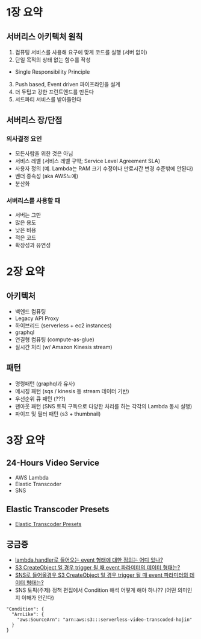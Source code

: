 # 1장 요약
## 서버리스 아키텍처 원칙
1. 컴퓨팅 서비스를 사용해 요구에 맞게 코드를 실행 (서버 없이)
2. 단일 목적의 상태 없는 함수를 작성
  - Single Responsibility Principle
3. Push based, Event driven 파이프라인을 설계
4. 더 두텁고 강한 프런트엔드를 만든다
5. 서드파티 서비스를 받아들인다

## 서버리스 장/단점
### 의사결정 요인
- 모든사람을 위한 것은 아님
- 서비스 레벨 (서비스 레벨 규약; Service Level Agreement SLA)
- 사용자 정의 (예. Lambda는 RAM 크기 수정이나 만료시간 변경 수준밖에 안된다)
- 벤더 종속성 (aka AWS노예)
- 분산화

### 서버리스를 사용할 때
- 서버는 그만
- 많은 용도
- 낮은 비용
- 적은 코드
- 확장성과 유연성

# 2장 요약
## 아키텍처
- 백엔드 컴퓨팅
- Legacy API Proxy
- 하이브리드 (serverless + ec2 instances)
- graphql
- 연결형 컴퓨팅 (compute-as-glue)
- 실시간 처리 (w/ Amazon Kinesis stream)

## 패턴
- 명령패턴 (graphql과 유사)
- 메시징 패턴 (sqs / kinesis 등 stream 데이터 기반)
- 우선순위 큐 패턴 (???)
- 팬아웃 패턴 (SNS 토픽 구독으로 다양한 처리를 하는 각각의 Lambda 동시 실행)
- 파이프 및 필터 패턴 (s3 + thumbnail)

# 3장 요약
## 24-Hours Video Service
- AWS Lambda
- Elastic Transcoder
- SNS

## Elastic Transcoder Presets
- [Elastic Transcoder Presets](https://docs.aws.amazon.com/elastictranscoder/latest/developerguide/system-presets.html)

## 궁금증
- [lambda.handler로 들어오는 event 형태에 대한 정의는 어디 있나?](https://docs.aws.amazon.com/ko_kr/lambda/latest/dg/invoking-lambda-function.html)
- [S3 CreateObject 일 경우 trigger 될 때 event 파라미터의 데이터 형태는?](https://docs.aws.amazon.com/AmazonS3/latest/dev/notification-content-structure.html)
- [SNS로 들어올경우 S3 CreateObject 일 경우 trigger 될 때 event 파라미터의 데이터 형태는?](https://docs.aws.amazon.com/ko_kr/lambda/latest/dg/eventsources.html#eventsources-sns)
- SNS 토픽(주제) 정책 편집에서 Condition 해석 어떻게 해야 하나?? (어떤 의미인지 이해가 안간다)
```
"Condition": {
  "ArnLike": {
    "aws:SourceArn": "arn:aws:s3:::serverless-video-transcoded-hojin"
  }
}
```